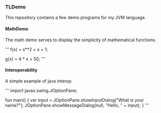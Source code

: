 ### TLDemo

This repository contains a few demo programs for my JVM language.


#### MathDemo

The math demo serves to display the simplicity of mathematical functions.

'''
f(x) = x**2 + x + 1;

g(x) = 4 * x + 50;
'''


#### Interoperability

A simple example of java interop.

'''
import javax.swing.JOptionPane;

fun main() {
    var input = JOptionPane.showInputDialog("What is your name?");
    JOptionPane.showMessageDialog(null, "Hello, " + input);
}
'''

####
